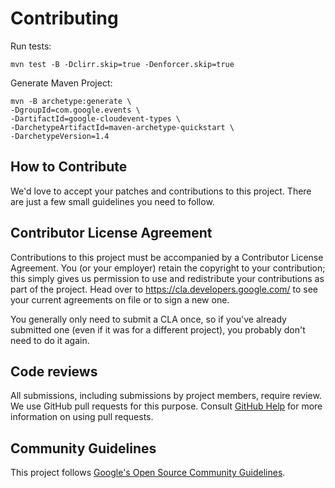 # Contributing



Run tests:

```
mvn test -B -Dclirr.skip=true -Denforcer.skip=true
```

Generate Maven Project:

```
mvn -B archetype:generate \
-DgroupId=com.google.events \
-DartifactId=google-cloudevent-types \
-DarchetypeArtifactId=maven-archetype-quickstart \
-DarchetypeVersion=1.4
```

## How to Contribute

We'd love to accept your patches and contributions to this project. There are
just a few small guidelines you need to follow.

## Contributor License Agreement

Contributions to this project must be accompanied by a Contributor License
Agreement. You (or your employer) retain the copyright to your contribution;
this simply gives us permission to use and redistribute your contributions as
part of the project. Head over to <https://cla.developers.google.com/> to see
your current agreements on file or to sign a new one.

You generally only need to submit a CLA once, so if you've already submitted one
(even if it was for a different project), you probably don't need to do it
again.

## Code reviews

All submissions, including submissions by project members, require review. We
use GitHub pull requests for this purpose. Consult
[GitHub Help](https://help.github.com/articles/about-pull-requests/) for more
information on using pull requests.

## Community Guidelines

This project follows [Google's Open Source Community
Guidelines](https://opensource.google/conduct/).
